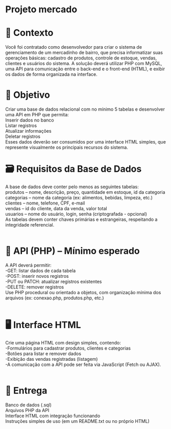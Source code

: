 # Projeto mercado
# 📘 Contexto<br>
Você foi contratado como desenvolvedor para criar o sistema de gerenciamento de um mercadinho de bairro,
que precisa informatizar suas operações básicas: cadastro de produtos, controle de estoque, vendas,
clientes e usuários do sistema. A solução deverá utilizar PHP com MySQL, uma API para comunicação entre o back-end e o front-end (HTML),
e exibir os dados de forma organizada na interface.
<br>
# 🎯 Objetivo

  Criar uma base de dados relacional com no mínimo 5 tabelas e desenvolver uma API em PHP que permita:<br>
  Inserir dados no banco<br>
  Listar registros<br>
  Atualizar informações<br>
  Deletar registros<br>
  Esses dados deverão ser consumidos por uma interface HTML simples, que represente visualmente os principais recursos do sistema.<br>

# 🗃️ Requisitos da Base de Dados
  A base de dados deve conter pelo menos as seguintes tabelas:<br>
  produtos – nome, descrição, preço, quantidade em estoque, id da categoria<br>
  categorias – nome da categoria (ex: alimentos, bebidas, limpeza, etc.)<br>
  clientes – nome, telefone, CPF, e-mail<br>
  vendas – id do cliente, data da venda, valor total<br>
  usuarios – nome do usuário, login, senha (criptografada - opcional)<br>
  As tabelas devem conter chaves primárias e estrangeiras, respeitando a integridade referencial.<br>
<br>
# 🧩 API (PHP) – Mínimo esperado
  A API deverá permitir:<br>
    -GET: listar dados de cada tabela<br>
    -POST: inserir novos registros<br>
    -PUT ou PATCH: atualizar registros existentes<br>
    -DELETE: remover registros<br>
    Use PHP procedural ou orientado a objetos, com organização mínima dos arquivos (ex: conexao.php, produtos.php, etc.)<br>
<br>
# 🖥️ Interface HTML<br>
  Crie uma página HTML com design simples, contendo:<br>
  -Formulários para cadastrar produtos, clientes e categorias<br>
  -Botões para listar e remover dados<br>
  -Exibição das vendas registradas (listagem)<br>
  -A comunicação com a API pode ser feita via JavaScript (Fetch ou AJAX).<br>
<br>
# 🧪 Entrega<br>
  Banco de dados (.sql)<br>
  Arquivos PHP da API<br>
  Interface HTML com integração funcionando<br>
  Instruções simples de uso (em um README.txt ou no próprio HTML)<br>

